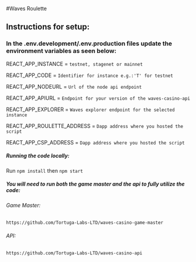 #Waves Roulette

## Instructions for setup:

### In the .env.development/.env.production files update the environment variables as seen below:

REACT_APP_INSTANCE = `testnet, stagenet or mainnet`

REACT_APP_CODE = `Identifier for instance e.g.:'T' for testnet`

REACT_APP_NODEURL = `Url of the node api endpoint`

REACT_APP_APIURL = `Endpoint for your version of the waves-casino-api`

REACT_APP_EXPLORER = `Waves explorer endpoint for the selected instance`

REACT_APP_ROULETTE_ADDRESS = `Dapp address where you hosted the script`

REACT_APP_CSP_ADDRESS = `Dapp address where you hosted the script`

##### Running the code locally:

Run `npm install` then `npm start`

##### You will need to run both the game master and the api to fully utilize the code:

###### Game Master:

`https://github.com/Tortuga-Labs-LTD/waves-casino-game-master`

###### API:

`https://github.com/Tortuga-Labs-LTD/waves-casino-api`
